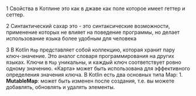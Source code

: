 1 Свойства в Котлине это как в джаве как поле которое имеет геттер и сеттер.

2 Синтактический сахар это - это синтаксические возможности, применение которых не влияет на поведение программы, но делает использование языка более удобным для человека

3 В Kotlin `Map` представляет собой коллекцию, которая хранит пару ключ-значение. Это аналог словаря программирования на других языках. Ключи в `Map` уникальны, и каждый ключ соответствует ровно одному значению. «Карта» может быть использована для эффективного определения значения ключа. В Kotlin есть два основных типа Map: 1. **MutableMap**: может быть изменен после создания, т.е. вы можете добавлять, обновлять и удалять элементы.